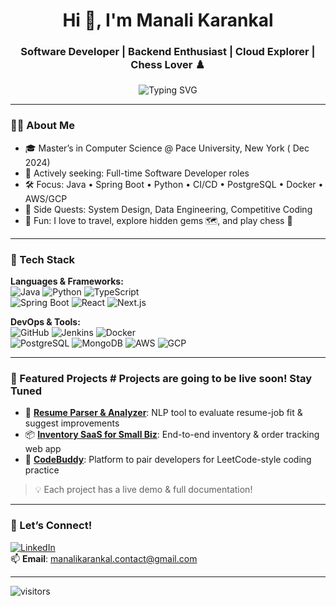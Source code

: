 <h1 align="center">Hi 👋, I'm Manali Karankal</h1>
<h3 align="center">Software Developer | Backend Enthusiast | Cloud Explorer | Chess Lover ♟️</h3>

<p align="center">
  <img src="https://readme-typing-svg.demolab.com?font=Fira+Code&size=22&pause=1000&color=00BFFF&center=true&vCenter=true&width=600&lines=Passionate+about+clean+code+and+cloud.;Building+full-stack+and+automation+projects.;Always+learning+and+playing+chess+%F0%9F%8F%9F%EF%B8%8F" alt="Typing SVG" />
</p>

---

### 👩‍💻 About Me

- 🎓 Master’s in Computer Science @ Pace University, New York ( Dec 2024)  
- 🔎 Actively seeking: Full-time Software Developer roles 
- 🛠️ Focus: Java • Spring Boot • Python • CI/CD • PostgreSQL • Docker • AWS/GCP  
- 🧠 Side Quests: System Design, Data Engineering, Competitive Coding  
- 🧳 Fun: I love to travel, explore hidden gems 🗺️, and play chess 🎯

---

### 🚀 Tech Stack

**Languages & Frameworks:**  
![Java](https://img.shields.io/badge/-Java-000?&logo=openjdk) ![Python](https://img.shields.io/badge/-Python-000?&logo=python) ![TypeScript](https://img.shields.io/badge/-TypeScript-000?&logo=typescript)  
![Spring Boot](https://img.shields.io/badge/-Spring_Boot-000?&logo=springboot) ![React](https://img.shields.io/badge/-React-000?&logo=react) ![Next.js](https://img.shields.io/badge/-Next.js-000?&logo=next.js)

**DevOps & Tools:**  
![GitHub](https://img.shields.io/badge/-GitHub-000?&logo=github) ![Jenkins](https://img.shields.io/badge/-Jenkins-000?&logo=jenkins) ![Docker](https://img.shields.io/badge/-Docker-000?&logo=docker)  
![PostgreSQL](https://img.shields.io/badge/-PostgreSQL-000?&logo=postgresql) ![MongoDB](https://img.shields.io/badge/-MongoDB-000?&logo=mongodb) ![AWS](https://img.shields.io/badge/-AWS-000?&logo=amazonaws) ![GCP](https://img.shields.io/badge/-GCP-000?&logo=googlecloud)

---

### 📌 Featured Projects         # Projects are going to be live soon! Stay Tuned

- 📝 [**Resume Parser & Analyzer**](https://github.com/yourusername/resume-parser): NLP tool to evaluate resume-job fit & suggest improvements  
- 📦 [**Inventory SaaS for Small Biz**](https://github.com/yourusername/inventory-management): End-to-end inventory & order tracking web app  
- 🤝 [**CodeBuddy**](https://github.com/yourusername/codebuddy): Platform to pair developers for LeetCode-style coding practice

> 💡 Each project has a live demo & full documentation!

---

### 📍 Let’s Connect!

[![LinkedIn](https://img.shields.io/badge/-LinkedIn-0077B5?logo=linkedin&logoColor=white)](https://www.linkedin.com/in/manali-k/)  
📫 **Email**: manalikarankal.contact@gmail.com

---

![visitors](https://visitor-badge.laobi.icu/badge?page_id=manalikarankal)
